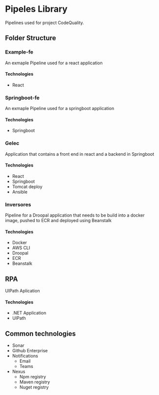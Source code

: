 # Pipeles Library

Pipelines used for project CodeQuality.

## Folder Structure

### Example-fe
An exmaple Pipeline used for a react application

#### Technologies
- React

### Springboot-fe
An exmaple Pipeline used for a springboot application

#### Technologies
- Springboot

### Gelec
Application that contains a front end in react and a backend in Springboot

#### Technologies
- React
- Springboot
- Tomcat deploy
- Ansible

### Inversores
Pipeline for a Droopal application that needs to be build into a docker image, pushed to ECR and deployed using Beanstalk

#### Technologies
- Docker
- AWS CLI
- Droopal
- ECR
- Beanstalk

## RPA
UIPath Aplication

#### Technologies
- .NET Application
- UIPath

## Common technologies

- Sonar
- Github Enterprise
- Notifications
    - Email
    - Teams
- Nexus
    - Npm registry
    - Maven registry
    - Nuget registry

